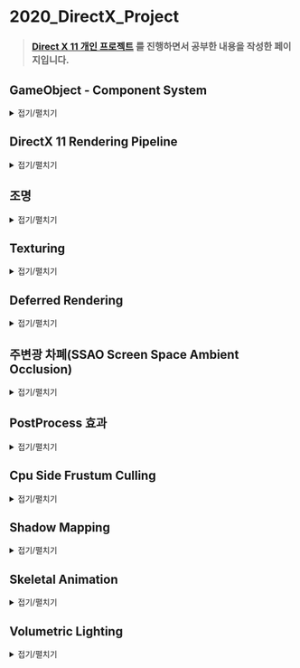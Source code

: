 # 2020_DirectX_Project

> ### [Direct X 11 개인 프로젝트](https://github.com/wlsvy/2020_DirectX_Project) 를 진행하면서 공부한 내용을 작성한 페이지입니다.

## GameObject - Component System

<details>
  <summary>접기/펼치기</summary>

Entity - Component System 으로 불리기도 합니다.
  - Unity 에서는 ECS가 다른 의미로 쓰이는데 DOTS(Data oriented tech stack)을 활용한 컴포넌트 설계를 말합니다.
  
- Entity - A container into which components can be added, usually hierarchical (any Entity can have sub-Entities).
- Component - Class of objects through which behaviors, looks and data can be added to an entity.
  
![](https://jlnr.de/images/game-object-inheritance/single-inheritance.svg)

- 2002 년 Scott Bilas 가 발표한 GDC 강연에 따르면 기존의 GameObject 설계는 위의 그림처럼 클래스를 상속하는 방식을 활용했습니다. 하지만 각각의 gameObject가 가지는 수많은 특징들은 얽히고 설키기 마련인데 이런 점은 단순히 클래스 상속으로 표현하기에는 한계점이 많았습니다. (그렇다고 다중 상속/가상 상속을 사용하자니 굉장히 위험했고요) Scott Bilas는 이 점을 지적하면서 새로운 component system 설계를 제안하게 됩니다.

![](https://answers.unity.com/storage/temp/119482-family.png)
> 유니티 엔진 활용 예시

그렇지만 component를 활용한 구조가 항상 좋은 것은 아닙니다. 장단점은 아래와 같습니다.


- #### 클래스 상속 구조 < component 활용 구조
  - 동적으로 gameObject의 특성을 정의할 수 있다는 것이 대표적입니다. 파생클래스를 작성한다는 것은 컴파일 되는 시점에 그 클래스의 특성이 결정되어 바뀌지 않는다고 볼 수 있습니다. 하지만 component의 경우, 런타임 중에 component 객체를 만들어 gameObject에 포함시키거나 제외시킬 수 있습니다. 
  - 공통되는 특성에 대해 하나의 component를 작성해 둔다면, 해당 component를 계속 재사용할 수 있는 이점이 있습니다.
  - No programmer required for designers to modify game logic
  - Circumvents the “impossible” problem of hard-coding all entity relationships at start of project
  - Allows for easy implementation of game-design ideas that cross-cut traditional OOP objects
  - Much faster compile/test/debug cycles
  - Much more agile way to develop code

- #### 클래스 상속 구조 > component 활용 구조
  - component는 동적으로 생성되어 gameObject에 할당될 수 있으므로 메모리를 동적으로 여러번 할당받아야 한다고 볼 수 있습니다. 이 경우, 특정 component의 할당 / 반환 작업이 여러번 이루어진다면 메모리 단편화 문제가 발생할 여지가 있습니다. 
  - 정적인 클래스의 경우, 해당 클래스가 어떤 멤버/메서드을 포함하고 있는지는 코드를 작성하는 그 순간에도 확인할 수 있습니다. 그렇지만 component를 활용하는 경우, 특정 gameObject가 어떤 기능을 가지고 있는지 확인하고 싶을 때 해당 기능을 포함하는 component가 존재하는지 런타임에 확인해야 합니다. 이 경우 gameObject의 component 배열을 한번 순회해야 하기 때문에 오버헤드 비용을 지불해야 할 수 있습니다. 
  - component 간의 통신을 할 때도 오류가 발생한다면 정적인 파생클래스의 경우보다 디버그 추적이 더 힘들 수 있습니다.



##### Reference 
- [entity-component system](http://entity-systems.wikidot.com/)
- [Scott Bilas 2002 GDC 강연 내용](https://www.gamedevs.org/uploads/data-driven-game-object-system.pdf)
- [wiki](https://en.wikipedia.org/wiki/Entity_component_system)
- [t-machine.org](http://t-machine.org/index.php/2007/09/03/entity-systems-are-the-future-of-mmog-development-part-1/)

</details>

## DirectX 11 Rendering Pipeline

<details>
  <summary>접기/펼치기</summary>
  
![](https://docs.microsoft.com/en-us/windows/win32/direct3d11/images/d3d11-pipeline-stages.jpg)
- DirectX 11의 렌더링 파이프라인은 shader를 활용한 programmable pipeline 입니다.

- [Input-Assembler](https://docs.microsoft.com/en-us/windows/win32/direct3d11/d3d10-graphics-programming-guide-input-assembler-stage) : 파이프라인 진입 단계입니다. 사용자가 입력한 버퍼의 기하 물체의 기초primitive 데이터를 전달 받아 이후 단계에서 사용하기 적합한 형태로 조합합니다. 또한 입력 정보에 system-generated values를 적용하여 쉐이더가 효율적으로 데이터를 활용할 수 있도록 합니다.
  - primitive topology에 정의된 primitive type에 따라 정점vertex 정보를 라인line 혹은 삼각형triangle 등의 형태로 조합할 수 있습니다.
  - system-generated values 를 통해 데이터에 primitive id, instance id, vertex id 등을 적용시켜 특정 쉐이더 단계마다 필요한 데이터만을 처리할 수 있도록 오버헤드를 줄일 수 있습니다.
- [Vertex Shader Stage](https://docs.microsoft.com/en-us/windows/win32/direct3d11/vertex-shader-stage) : IA 단계에서 버텍스 정보를 전달받아 각 정점에 대해 처리작업을 수행합니다.
  - system generated values 중에서 VertexID, InstanceID 가 적용된 값을 처리합니다.
- [Tessellation Stages](https://docs.microsoft.com/en-us/windows/win32/direct3d11/direct3d-11-advanced-stages-tessellation) : low-detail의 primitive를 high-detail의 primitive로 분할시키는 단계입니다.
  - 테셀레이션의 경우, 디테일을 개선하는 작업을 렌더링 단계에서 수행하기 때문에, 애플리케이션은 높은 디테일의 모델 자원이 아닌 낮은 디테일의 자원을 활용할 수 있습니다. 이는 메모리 절약에 도움이 됩니다. 
  - Level of detail 즉 카메라로 부터 거리에 따른 디테일 수준을 조정할 수 있습니다. 
  - hull shader 단계 : programmable shader stage로서 입력받은 면(patch)의 제어점(patch constraint)을 tessellator 단계로 전달다.
  - tessellator 단계 : 프로그래밍이 불가능한 고정된 단계로서 hull shader로 부터 전달받은 정보를 활용해 입력 영역domain(line, triangle, quad 등)을 더 작은 영역으로 분할합니다.
  - domain shader 단계 : tessellator 단계에서 분할된 기하정보를 넘겨받습니다. 전달받은 정보를 다루고 다음 파이프라인 단계로 넘깁니다.
- [Geometry Shader Stage](https://docs.microsoft.com/en-us/windows/win32/direct3d11/geometry-shader-stage) : 정점 쉐이더가 입력정보로 하나의 정점을 받는다면 기하 쉐이더는 하나의 primitive를 이루는 다수의 정점을 입력정보로 받습니다. 이를 기반으로 해당 primitive를 다룰 수 있으며, 새로운 primitive를 만들어내거나 기존의 것을 파괴할 수도 있습니다.
- [Stream-Output Stage](https://docs.microsoft.com/en-us/windows/win32/direct3d11/d3d10-graphics-programming-guide-output-stream-stage) : Rasterizer 단계 이전에 수행되며 현재 단계까지 처리되어진 정점 정보를 primitive topology에 맞게 묶어 메모리 버퍼로 출력합니다. SO 단계에서 메모리로 넘어간 데이터는 cpu혹은 이후 수행되는 렌더링 패스에서 읽어질 수 있습니다.
- [Rasterizer Stage](https://docs.microsoft.com/en-us/windows/win32/direct3d11/d3d10-graphics-programming-guide-rasterizer-stage) : 입력받은 벡터 정보(primitive로 이루어진) 2d 스크린 상에 출력하기 위한 픽셀 정보로 변환합니다. 절단 작업, 2d 뷰 포트에 맞춰 픽셀에 사상하는 작업, 원근감을 위해 z값을 나누는 작업(절단 좌표계의 정점을 정규화 장치 좌표계로 변환) 등이 이루어집니다.
- [Pixel Shader Stage](https://docs.microsoft.com/en-us/windows/win32/direct3d11/pixel-shader-stage) : 현재까지의 단계를 거친 정점의 속성값들이 픽셀의 위치에 맞게 보간되어 픽셀 쉐이더로 전달됩니다. 픽셀 쉐이더는 입력값을 다루어 최종적으로 화면상에 출력할 색상값을 전달합니다.
- [Output-Merger Stage](https://docs.microsoft.com/en-us/windows/win32/direct3d11/d3d10-graphics-programming-guide-output-merger-stage) : 픽셀 쉐이더의 결과 색상값, 기존 렌더 타겟의 데이터, 뎁스/스텐실 버퍼 데이터를 종합해서 최종 결과물을 만들어내는 단계입니다.
  - depth-stencil test, blending, multiple rendertarget 에 대한 처리가 이루어집니다.

###### Reference
- [MSDN reference](https://docs.microsoft.com/en-us/windows/win32/direct3d11/overviews-direct3d-11-graphics-pipeline)
  
</details>

## 조명

<details>
  <summary>접기/펼치기</summary>

#### [조명 연산 알고리즘Illumination models](https://en.wikipedia.org/wiki/Shading#Flat_shading) 과 조합해서 사용할 수 있는 밝기값 보간 방식

- `Flat shading` : 개별 삼각형에 대해 밝기값을 계산합니다.
  - 연산이 빠릅니다. 그러나 삼각형이 각진 부분 혹은 코너 부분에 있어서는 음양이 부드럽게 표현되지 않습니다.
  - specular light를 표현하는데 있어 좋지 못합니다. 직접적으로 반사되는 폴리곤은 면 전체가 똑같은 밝기로 빛나며 음영이 부드럽게 이어지지 않는 특징 때문에 자연스러운 연출이 되지 않습니다.
  - 또한 조명이 해당 폴리곤에 적당한 각도로 비추지 않는다면 specular lighting 요소는 아예 표현되지 않을 수도 있습니다.
- `Gouraud shading` : 삼각형의 각 정점에서 조명값을 정하고 계산된 색상을 삼각형 표면 전체로 보간합니다.
  - 정점의 조명값을 보간하는 특징 탓에 밝기가 부정확할 수 있습니다. (특히 specular lighting)
  - T 형태로 인접한 폴리곤의 경우 시각적으로 부자연스럽게 보일 수 있습니다.
  - 마하 밴드mach band 현상이 나타날 수 있습니다.
    - 두 개의 면이 만나는 경계선 부근에서 어두운 면은 더 어두워지고, 밝은 면은 더 밝게 보이는 일종의 착시 현상. 인간의 시각인식 체계 특징상 윤곽선을 추적하려는 경향에 의해 나타납니다.
- `Phong shading` : 각 정점에 저장된 법선을 이용하여 삼각형에 해당되는 각 픽셀의 법선 벡터를 보간합니다. 그 후 픽셀에 대해서 보간된 법선 벡터값을 활용해 밝기를 연산합니다.
  - 픽셀별 조명처리는 고러드gouraud 셰이딩 방식과 플랫flat 셰이딩 방식과 비교해서 연산이 복잡하고 비용이 많이 발생합니다.
  - 정반사광specular lighting을 가장 정확하게 표현할 수 있습니다.

#### 난반사Diffuse 관련
- 거친 표면의 성질 표현, 물리적 실제감 표현, 빛과 물체 표면과의 상호관계와 연관되어 있습니다.
- 광자가 난반사가 일어나는 표면에 도착하면 순간적으로 그 표면에 흡수됩니다.(주로 거친rough 표면에서 발생합니다) 광원으로부터 나온 광자의 색상과 물질의 색상에 따라서 광자가 완전히 흡수될 수도 있고, 임의의 방향으로 반사될 수도 있습니다. 난반사 성분은 시야 독립적입니다.(view - independent)

- [Lambert 법칙](https://en.wikipedia.org/wiki/Lambertian_reflectance) : 난반사만 일어날 수 있는 (완전히 거친) 표면에 반사된 빛을 계산하는 방법입니다.

#### 정반사specular 관련
- 하이라이트 생성함으로써 표면이 반짝거리도록 보이게 하고 굴곡을 보여주며 광원의 방향과 위치를 알게 해줍니다.
- 물리적 의미 : 광택 있는 표면에서 입사되는 광자가 반사 방향으로 튕겨져 나가는 원리입니다.

- [phong reflection](https://en.wikipedia.org/wiki/Phong_reflection_model) : 조명의 반사 벡터와 시야 벡터를 내적한 성분을 활용해 정반사 성분을 구합니다.
- [blinn - phong reflection](https://en.wikipedia.org/wiki/Blinn%E2%80%93Phong_reflection_model) : halfway vector(조명 방향 벡터와 시야 방향 벡터의 중간값 벡터)를 활용해 정반사 성분을 구합니다.

![](https://upload.wikimedia.org/wikipedia/commons/thumb/e/e9/Blinn_phong_comparison.png/600px-Blinn_phong_comparison.png)
- phong 방식이 정반사광을 원형으로 나타낸다면, blinn phong 방식은 보다 타원형으로 나타냅니다. 강이나 바다에 반사되는 햇빛이 완벽한 원형의 모습을 유지하기보다는 수직방향으로 좀더 늘어져 보이는 것을 떠올리시면 됩니다.
- 조명이 굉장히 멀리 있는 경우(ex : Directional Light) 이면서 정사영orthographic/isometric 카메라를 활용하고 있을 때, halfway vector는 고정된 값으로 연산할 수 있기 때문에 phong 방식 보다 blinn-phong 방식이 더 빠를 수 있습니다.

</details>

## Texturing

<details>
  <summary>접기/펼치기</summary>

#### Texture Coordinates in DirectX 11

- UV-mapping 은 모델을 이루는 폴리곤 면의 특정 부분을 텍스쳐의 어느 지점에 대응시킬 것인지(sampling) 구하는 과정입니다. 
  - 보통 텍스쳐의 수평(horizontal) 성분을 U, 수직(vertical) 성분을 V 라고 부릅니다.
  - 정규화된 좌표 표현 방식(normalized texture space)을 통해 텍스쳐의 좌측 상단의 uv 성분을 (0, 0), 우측 하단의 uv 성분을 (1, 1)으로 지정합니다. 정규화된 방식을 통해서 우리는 vertex 정보에 uv 성분을 입력할 때 텍스쳐 크기(1024x1024, 512x512)를 고려할 필요가 없게 됩니다. 더불어서 이 특징은 mipmapping을 활용할 때도 유용합니다.
  
![](https://www.3dgep.com/wp-content/uploads/2014/04/DX11-Texture-Coordinates.png)
  
#### Mip Mapping

- mipmapping은 특정 이미지에 대한 연속된 이미지 리스트를 생성하는 것입니다. 그림에서 보시다시피 매번 이미지를 생성할 때 마다 사이즈를 반으로 줄여나가는 것이 특징입니다.
  - mipmapping 은 LOD (Level of Detail)에서 자주 활용되는 기법입니다. 물체가 카메라로부터 멀어질 때 점차 디테일한 표현은 눈에 띄지 않게 되므로, 먼 거리의 물체를 표현할 때는 최고 해상도의 텍스쳐를 활용할 필요까지는 없습니다. 이럴 때 mipmapping을 통해 생성한 낮은 해상도의 텍스쳐를 사용할 수 있습니다.
  - mipmapping 을 통해 생성한 이미지는 본래 해상도의 텍스쳐 메모리 용량의 1/3 정도 됩니다. (1/4 + 1/16 + 1/64 + ....)

![](https://www.3dgep.com/wp-content/uploads/2014/04/Mip-Mapping.png)

- mipmapping은 고해상도의 텍스쳐를 그대로 사용할 때, 텍스쳐 샘플링 품질과 관련해서 먼거리의 오브젝트에서 마치 쟈글거리는듯 보이는 부작용을 완화시키기도 합니다.

![](https://www.3dgep.com/wp-content/uploads/2014/04/mipmapping-egz.png)

#### Filter

- 텍스쳐 공간을 나타내는 기본 단위, 텍셀(texel)을 읽어올 때에도 다양한 방식이 있습니다.

**Point Filtering**  : 샘플링된 서브 텍셀과 가장 가까운 텍셀을 반환합니다.  
**Linear(Bilinear) filtering** : 샘플링된 서브 텍셀과 가장 가까운 텍셀들을 선형보간하여 중간값을 반환합니다.  
**Trilinear filtering** : 샘플링된 서브 텍셀과 가장 가까운 텍셀들을 선형보간하는 동시에 **인접한 mipmap level** 의 텍스쳐의 선형보간으로 구한 텍셀을 다시한번 보간해서 중간값을 반환합니다.  
**Anisotropic filtering** : 위의 명시한 샘플링 방식이 등방형(isotropic) 방식으로서 샘플링 영역이 사각형이었다면 비등방형(anisotropic)은 샘플링 영역을 설정할 때 카메라의 각도를 고려하며 해당 영역에 대해 보간된 텍셀을 반환합니다. 연산비용이 비싸면서도 가장 품질이 좋은 텍스쳐 샘플링 방식으로 알려져 있습니다.  

![](https://www.3dgep.com/wp-content/uploads/2014/04/Texture-Filtering1.png)

#### Mipmap Filtering

**Minification filtering** : 텍스쳐로부터 샘플링된 텍셀이 화면(screen)의 픽셀보다 작은 경우 발생합니다. 텍스쳐를 축소시킨 모습을 보게 됩니다.  
**Magnification filtering** : 텍스쳐로부터 샘플링된 텍셀이 화면(screen)의 픽셀보다 큰 경우 발생합니다. 텍스쳐를 확대시킨 모습을 보게 됩니다.  
- 두 경우에도 위의 명시한 적절한 샘플링 방식을 사용해 텍셀을 나타내게 됩니다.

![](http://what-when-how.com/wp-content/uploads/2012/05/tmp1cfe29_thumb_thumb.png)

#### ADDRESS MODE

- 텍스쳐 좌표값이 [0 ~ 1] 을 벗어났을 때 처리할 방식을 지정합니다.
  - 도대체 이 개념에 왜 Address 라는 이름이 붙는지 이해가 가지 않습니다.
- clamp, repeat, mirror, border, mirror once 등의 방식이 있습니다.

![](https://vulkan-tutorial.com/images/texture_addressing.png)

#### Reference 
- [3dgep : texturing-lighting-directx-11](https://www.3dgep.com/texturing-lighting-directx-11/#Texturing)
- [wikipedia : texture filtering](https://en.wikipedia.org/wiki/Texture_filtering)
- [vulkan-tutorial : Texture_mapping](https://vulkan-tutorial.com/Texture_mapping/Image_view_and_sampler)


</details>

## Deferred Rendering

<details>
  <summary>접기/펼치기</summary>
  
- 포워드 렌더링(forward rendering)과 지연 렌더링(deferred rendering)
  - 포워드 렌더링은 한 단계의 pass를 거쳐 입력 정보가 곧장 최종 결과물에 해당하는 픽셀(혹은 프래그먼트)로 렌더링 됩니다.
  - 지연 렌더링의 경우 렌더링하는 과정을 분리해 입력정보가 일반적으로 두 단계의 pass를 거치게 합니다. 먼저 첫 pass 에서는 입력된 기하정보(위치, 노말벡터 등)를 렌더타겟(G-buffer)에 저장하며 모든 렌더 대상에 대해 이 과정을 수행합니다. 그 후 통합된 물체들의 정보를 두 번째 pass를 통해 최종 결과물로 지연시켜(deferred) 렌더링합니다.
  
![](https://learnopengl.com/img/advanced-lighting/deferred_overview.png)

- 지연렌더링의 장점
  - `Deferred Lighting` 다수의 조명 연산을 효율적으로 수행할 수 있습니다. (`조명 개수 * 모델 개수` ==> `조명 개수 * 화면 픽셀 수`)
    - 그러나 shadow mapping을 활용하는 경우, 쉐도우 맵을 렌더링 할 때 `조명 개수 * 모델 개수` 만큼 연산해야 하는 사실은 변하지 않습니다.
- 지연렌더링의 단점
  - 투명한 물체를 그리기에 적합한 방법이 아닙니다. 그래도 우회책이 있긴 합니다. 
    - `투명성 알고리즘(Transparency Algorithm)` : Z-buffer 를 활성화한 상태에서 완전히 불투명한 물체를 먼저 그린다. 다음 깊이 버퍼를 비활성화하고 투명한 물체를 그린다. 이렇게 되면 깊이 비교 없이 반투명 물체의 컬러가 프레임 버퍼에 그대로 반영되므로 투명 효과를 줄 수 있다.
  - 다수의 렌더 타겟을 활용하기 때문에 그 만큼 추가적인 메모리를 사용합니다. 경우에 따라서 높은 메모리 대역폭을 지원하지 않는 gpu의 경우 지연렌더링을 사용하지 못할 수 있습니다.
  - 다수의 마테리얼material 정보를 활용할 때 지연렌더링은 한계점을 가집니다. gpu 내에 마테리얼 정보를 입력시키는 우회책이 있긴 하지만 추가적인 gpu 메모리를 사용하게 됩니다.
  - 안티 얼라이징anti - aliasing을 활용하기 어렵습니다. 그러나 edge detection을 통한 대안이 있습니다.


##### Reference
- [gamedevelopment](https://gamedevelopment.tutsplus.com/articles/forward-rendering-vs-deferred-rendering--gamedev-12342)
- [wiki](https://en.wikipedia.org/wiki/Deferred_shading)
  
</details>

## 주변광 차폐(SSAO Screen Space Ambient Occlusion)

<details>
  <summary>접기/펼치기</summary>
  
  
- `주변광 차폐(ambient occlusion)` 방식은 물체 표면의 특정한 부분이 노출되어 있다면 밝게, 둘러싸여져 있다면 그 부분은 주변광을 덜 받는 것으로 가정하고 보다 어둡게 표현하는 기법입니다.
  - 주름 혹은 방 가장자리의 모서리 부분을 예시로 생각하시면 됩니다.
  - SSAO는 screen space내의 정보를 활용해 정확하지는 않지만 보다 가벼운 연산으로 주변광 차폐값의 근사치를 구하는 방법입니다.

![](http://farm5.static.flickr.com/4026/4639752338_7a574740e9.jpg)

- 지연 렌더링 deferred rendering 환경에서는 쉽게 구현할 수 있습니다. screen space에 픽셀에는 렌더링 된 물체들의 위치/노말 벡터 정보가 저장되어 있다고 가정하겠습니다.
- `이웃한 픽셀의 위치 벡터 - 현재 연산하는 픽셀의 위치 벡터` 와 `현재 연산하는 픽셀의 노말 벡터`를 내적한 성분을 활용하면 됩니다. 내적값을 통해 두 벡터 사이의 각도를 알 수 있으며 해당값은 인접한 픽셀에 렌더링된 물체가 현재 픽셀을 얼마나 둘러싸는지(깊이 depth 차이가 얼마인지) 나타냅니다.

![](http://farm5.static.flickr.com/4054/4639143389_42b13c5ef6.jpg)
![](http://farm5.static.flickr.com/4030/4639143415_444cde1085.jpg)
- 벡터를 이용한 연산은 꽤 그럴듯한 결과를 보여줍니다. 하지만 이외에도 depth 버퍼를 활용하여 깊이값을 비교하는 방식을 떠올릴 수 있습니다.
  - 구현이 간편하고 더 빠른 연산이 가능해보이지만 문제점이 있는데 스스로를 가리는 현상self occlusion 과 모서리 주변 부분이 밝아지는 헤일로halo 현상이 나타난다는 것입니다.
  
- SSAO 방식은 빠르고 화면에 동적으로 움직이는 객체가 많을 때 효과적일 수 있습니다. 지연렌더링을 기반으로 하고 있다면 구현하기도 쉽습니다. 하지만 SSAO가 가지고 있는 단점도 역시 잘 고려해야 할 것이며 적절한 상황에 맞게 기법을 적용해야 할 것입니다.
  - False Occlusion(Halo) 현상 : 물체들이 거리를 두고 떨어져 있음에도, 카메라 상에서 겹쳐져 보인다면 주변광이 차폐되는 부분으로 잘못 인식하는 경우가 있습니다. 

![](https://answers.unrealengine.com/storage/temp/67883-haloartifact.jpg)

  - 숨겨진 기하geometry 물체들, 특히 절두체 바깥의 물체들은 연산 과정에서 제외합니다.
  - 샘플링sampling(여기서는 몇 개의 인접한 픽셀과 비교하는지) 에 따라 성능 차이가 발생합니다.
  - 결과가 지저분할 수(noisy) 있습니다. 가우시안 블러와 같은 추가적인 작업이 필요할 수 있습니다.

#### Reference
- [Game Dev](https://www.gamedev.net/tutorials/programming/graphics/a-simple-and-practical-approach-to-ssao-r2753/)
- [Advance Computer Graphic : SSAO](http://www.cse.chalmers.se/edu/year/2018/course/TDA361/Advanced%20Computer%20Graphics/SSAO.pdf)

</details>

## PostProcess 효과

<details>
  <summary>접기/펼치기</summary>
  
- 3D 렌더링에서 `후처리 효과(Post Processing)` 은 렌더링 결과물을 곧바로 화면에 출력하기 전 일종의 필터 역할을 하는 효과들을 적용하는 방식일 일컫습니다.

### Bloom

- `블룸(bloom)` 효과는 화면의 밝은 영역의 경계에서 빛이 발산되는 것 같은 효과를 주는 기법입니다.
  - 블룸 이펙트는 기존 이미지를 블러blurr 처리하여 구현할 수 있습니다. 블룸bloom 이펙트를 구현하기 이전에는 블러 처리가 먼저 이루어져야 합니다.
  
![bilinear downsampling](https://catlikecoding.com/unity/tutorials/advanced-rendering/bloom/blurring/bilinear-downsampling.png)

- 블러 효과를 적용할 때 다수의 픽셀들의 평균 색상값을 구하려 할 경우, 연산하는 픽셀의 수가 많다면 연산 비용이 증가합니다. 이를 피하기 위해 우선 다운 샘플링downsampling 을 활용하는 방법이 있습니다.
  - 이때 박스 샘플링(box sampling) 방식을 이용할 수 있습니다.

![](https://catlikecoding.com/unity/tutorials/advanced-rendering/bloom/creating-bloom/additive-blurring.png)

- 여러 단계의 다운 샘플링을 거친 이미지를 기존의 화면에 적용시켜야 할 것입니다. 단순히 다수의 다운 샘플링을 거친 이미지 하나 만을 적용한다면 예상보다 균등하게 흐릿해져 제대로 된 빛 발산 효과가 나타나지 않을 것입니다. 다운 샘플링을 거친 중간 단계의 이미지들 까지 중첩시켜서 적용해야 합니다. 

- 블러 이미지를 결과물에 적용할 때는 `Additive blending`을 적용해야 합니다. 블렌딩 방식이 혹시나 기존의 색상을 대체하는 방식이라면 역시 결과물의 빛 발산 효과가 제대로 나타나지 않을 것입니다.

### 감마 보정Gamma Correction

- 감마(gamma)라는 개념 사이에는 엔지니어 사이에도 개념 차이가 존재하며 이에 따른 혼란도 적지 않다고 한다. 적당히 '입력값에 대한 비선형적 출력 특성의 결정 요인' 정도로 이해하면 좋을 것 같다.

![](https://dthumb-phinf.pstatic.net/?src=%22http%3A%2F%2Fwww.monitor4u.co.kr%2Flesson%2FContentImg%2FGamma_Tour_01_sRGB-550.png%22&type=m10000_10000)

- 실제로 감마보정은 영상 처리 분야에서 생각보다 세분화된 단계로 적용된다.

감마보정의 주요 목적은
- 인간의 시야가 색상을 인식할 때 비선형적인 방식으로 인식합니다. 이때 밝은 색조보다는 어두운 색조의 대해서 더 민감하게 인식하는 경향이 있다. 일반적인 선형 색상으로 화면을 표시하려 한다면, 어두운 부분의 밝기가 변할 때 부드럽게 느껴지지 않고 단절되어 보이는 현상(posterization)이 발생합니다. 따라서 주어진 정보표현량의 한계 안에서 최적의 화질을 보여주기 위해선 비선형적으로 부호화하여 어두운 부분을 더 자세히 표현할 필요가 있습니다.
- CRT 음극선상의 특징상 비선형적으로 색상을 표현하기 때문에 원본의 색상을 정상적으로 나타내기 위해 소프트웨어 적으로 보정을 적용하는 이유도 있다고 하지만 주된 이유는 아니라고 합니다. 입력 전류를 조정함으로써 이 부분은 소프트웨어 측 보정 없이 해결할 수 있다고 합니다.
  - 하기야 디스플레이 장치 종류에 따라 보정값 수치가 바뀔 수 있는데 그 부분을 소프트웨어 측에서 책임지는 것은 올바른 해법이 아닌 것 같습니다.

[출처](https://ko.wikipedia.org/wiki/%EA%B0%90%EB%A7%88_%EB%B3%B4%EC%A0%95), [출처2](https://en.wikipedia.org/wiki/Gamma_correction)

```c++
void main()
{
    // do super fancy lighting in linear space
    [...]
    // apply gamma correction
    float gamma = 2.2;
    FragColor.rgb = pow(fragColor.rgb, vec3(1.0/gamma));
}
```
[감마 보정 예시 OpenGL](https://learnopengl.com/Advanced-Lighting/Gamma-Correction)

### Tone Mapping

- HDR(high dynamic range) : 폭넓은 범위(색상으로 출력하는 0~1 범위를 넘어선)의 색상을 표현하는 방식입니다. 디지털 색상을 출력할 때 색상의 최대 범위를 넘어선 값을 단순히 하얀색으로 표현하지 않습니다(혹은 최소 범위 보다 작은 값을 검은색으로 표현하는 등) 

- 톤 맵핑(Tone Mapping)은 HDR 색상을 제한된 범위의 색상(LDR low dynamic range)으로 변환시키는 방법입니다. HDR 이미지를 그대로 출력한다면 디스플레이 장치가 표현할 수 있는 색상 범위를 넘어선 값은 제대로 표현하지 못하는 문제를 해결합니다.
  - 톤 맵핑의 목적은 디스플레이 장치가 제한된 밝기만을 표현할 수 있을 때, 실제 장면이 자연스럽게 화면상에 표시될 수 있도록 하는 것입니다.
  - 카메라가 빛에 노출되는 정도exposure 값을 조정하여 hdr 색상 표현 범위를 ldr 범위에 맞게 조정할 수 있습니다.
    - 사람의 눈을 예시로 들면, 어두운 밤에는 exposure 를 높여 눈이 더 많은 빛을 받아들이게 합니다. 이를 통해 어두운 영역을 상대적으로 밝게 인식할 수 있습니다.
    - 반대로 밝은 낮에는 exposure를 낮춰 눈이 빛을 덜 받아들게 합니다. 결과적으로 밝은 영역을 상대적으로 어둡게 인식하게 됩니다.
  
![](https://learnopengl.com/img/advanced-lighting/hdr_exposure.png)
  
```c++
uniform float exposure;

void main()
{             
    const float gamma = 2.2;
    vec3 hdrColor = texture(hdrBuffer, TexCoords).rgb;
  
    // exposure tone mapping
    vec3 mapped = vec3(1.0) - exp(-hdrColor * exposure);
    // gamma correction 
    mapped = pow(mapped, vec3(1.0 / gamma));
  
    FragColor = vec4(mapped, 1.0);
}  
```
[코드 출처](https://learnopengl.com/Advanced-Lighting/HDR)

#### Reference
- [wiki](https://en.wikipedia.org/wiki/Video_post-processing)
- [bloom](https://catlikecoding.com/unity/tutorials/advanced-rendering/bloom/)
- [감마 보정](https://blog.naver.com/psy2993/90081371916)

</details>

## Cpu Side Frustum Culling

<details>
  <summary>접기/펼치기</summary>
  
- 카메라의 절두체의 바깥에 위치한 오브젝트는 렌더링 대상에서 제외하는 작업입니다. gpu의 작업량을 줄일 수 있습니다.

[절두체 선별 알고리즘 참고](http://www.lighthouse3d.com/tutorials/view-frustum-culling/)
  
</details>

## Shadow Mapping

<details>
  <summary>접기/펼치기</summary>
  
![](https://learnopengl.com/img/advanced-lighting/shadow_mapping_theory_spaces.png)

- 쉐도우 맵핑 방식은 특정 픽셀에 대해서, 조명의 관점에서 해당 픽셀이 보이는지를 확인하며 만약 보이지 않는다면 그림자가 지는 것으로 판단하는 방식입니다.
  - 카메라 관점과 조명 관점의 z-depth 값을 비교해서 결과를 구합니다. (조명 관점의 깊이값이 더 작다면 그림자가 지는 것)
  - 쉐도우 맵 텍스쳐 : 조명 관점의 시야에서 깊이값이 렌더링된 텍스쳐입니다.
  
![](https://learnopengl.com/img/advanced-lighting/shadow_mapping_zoom.png)
![](https://learnopengl.com/img/advanced-lighting/shadow_mapping_soft_shadows.png)

- 그림자의 계단현상을 해결하기 위한 방법으로는 대표적으로 PCF(Percentage Closer Filtering) 방식이 있습니다.
  - 연산하는 픽셀과 주변 픽셀의 그림자 결과값의 평균을 내서 가장자리의 그림자를 부드럽게 표현하는 방식입니다.
  
- 쉐도우 맵핑 방식의 가장 두드러지는 단점은 쉐도우 맵 텍스쳐의 해상도가 곧 그림자 표현의 퀄리티로 이어진다는 것입니다. 가장자리의 그림자를 확인하면 보통 계단현상이 나타나는 것을 확인할 수 있습니다. 메모리와 성능의 한계상 쉐도우 맵 텍스쳐의 크기를 무한정 늘릴 수도 없는 노릇입니다.
  - 텍스쳐 크기로 인한 한계점을 우회하는 방법으로는 casacade shadow map, Trapezoidal Shadow Map 방식이 존재합니다.
  - 쉐도우 맵 텍스쳐를 응용하여 퀄리티를 높이는 방법으로는 Percentage Closer Filtering, Variance Shadow maps 방식이 있습니다.

##### Reference
- [wiki](https://en.wikipedia.org/wiki/Shadow_mapping)
- [Learn OpenGL](https://learnopengl.com/Advanced-Lighting/Shadows/Shadow-Mapping)

</details>

## Skeletal Animation

<details>
  <summary>접기/펼치기</summary>

![](https://upload.wikimedia.org/wikipedia/commons/thumb/a/aa/Sintel-hand_%28cropped%29.png/330px-Sintel-hand_%28cropped%29.png)

- Skeletal animation 과 rigging 방식에서는 3d 모델을 두 가지 방식으로 표현합니다.
  - 메쉬mesh : 3d 모델을 렌더링할 때 표현되는 모델의 표면 정보입니다.
  - 본bone : 모델의 각 부분들이 계층적으로 연결된 구조를 나타내는 정보입니다. (마치 사람의 골격구조 처럼)
  
![](http://ogldev.atspace.co.uk/www/tutorial38/vertex.jpg)
- 메쉬에 포함되는 각 정점vertex들은 본에 대해서 가중치를 가집니다. 이 가중치에 따라서 본이 움직일 때, 정점들 역시 가중치 만큼 영향을 받습니다.

- 각 본들은 독립적으로 움직일 수 있고, 애니메이션들은 각 정점들에 대해서 어떻게 움직여야 할지 하나하나 지정하는 대신 더 적은 수의 본들에 대해서만 작업하면 되는 장점이 있습니다.
- 대신 skeletal animation은 근육의 수축/팽창과 같은 움직임을 표현하는데는 한계점을 가집니다.

###### Reference
- [wiki](https://en.wikipedia.org/wiki/Skeletal_animation)
- [openGlDev](http://ogldev.atspace.co.uk/www/tutorial38/tutorial38.html)

</details>

## Volumetric Lighting

<details>
  <summary>접기/펼치기</summary>

![](https://fabiensanglard.net/lightScattering/LightScattering.jpg)

1. [Screen Space Occlusion 방식](https://developer.nvidia.com/gpugems/gpugems3/part-ii-light-and-shadows/chapter-13-volumetric-light-scattering-post-process)
  - 픽셀 상에 빛을 가리는 차폐막 (Occluder) 이 없으면 그 자리에는 빛이 지나가는 장소라고 가정, 해당 픽셀을 밝게 표현하는 방식입니다.
  - Directional Light 가 아닌 다른 종류(Spot 등) 의 조명을 쓰는 경우, 빛의 방향이 카메라를 정면으로 향하지 않는다면 볼륨이 제대로 표현되지 않게 됩니다.

2. [Ray march 방식](https://archive.org/details/GDC2016Hoobler)
  - 카메라에서 전방으로 나아가는 레이(Ray)가 있다고 가정합니다. 해당 레이를 샘플 개수 만큼 구간으로 나누어 특정 구간마다 조명이 기여하는 정도를 연산, 이후 모든 구간의 조명값을 더해 최종 결과값를 구합니다.
  - 비용이 비쌀 수 있지만 Screen Space Occlusion 방식보다 더 정확한 표현이 가능합니다.


##### Reference
- [Fast_Flexible_Physically-Based_Volumetric_Light_Scattering](https://developer.nvidia.com/sites/default/files/akamai/gameworks/downloads/papers/NVVL/Fast_Flexible_Physically-Based_Volumetric_Light_Scattering.pdf)
- [SlightlyMad/VolumetricLights](https://github.com/SlightlyMad/VolumetricLights)
- [ACskyline/VLD3D11](https://github.com/ACskyline/VLD3D11)

</details>
